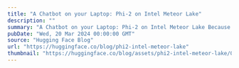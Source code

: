 ```yaml
---
title: "A Chatbot on your Laptop: Phi-2 on Intel Meteor Lake"
description: ""
summary: "A Chatbot on your Laptop: Phi-2 on Intel Meteor Lake Because of their impressive abilities, large la..."
pubDate: "Wed, 20 Mar 2024 00:00:00 GMT"
source: "Hugging Face Blog"
url: "https://huggingface.co/blog/phi2-intel-meteor-lake"
thumbnail: "https://huggingface.co/blog/assets/phi2-intel-meteor-lake/02.jpg"
---
```


